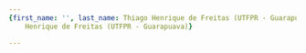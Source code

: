 ```yaml
---
{first_name: '', last_name: Thiago Henrique de Freitas (UTFPR - Guarapuava), name: Thiago
    Henrique de Freitas (UTFPR - Guarapuava)}

---
```


